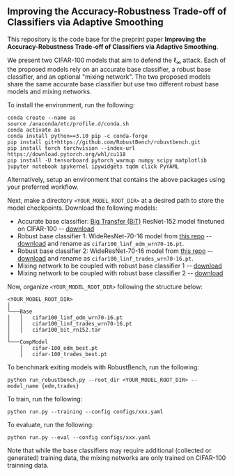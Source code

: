 ## Improving the Accuracy-Robustness Trade-off of Classifiers via Adaptive Smoothing

This repository is the code base for the preprint paper **Improving the Accuracy-Robustness Trade-off of Classifiers via Adaptive Smoothing**.

We present two CIFAR-100 models that aim to defend the $\ell_\infty$ attack. Each of the proposed models rely on an accurate base classifier, a robust base classifier, and an optional "mixing network". The two proposed models share the same accurate base classifier but use two different robust base models and mixing networks.

To install the environment, run the following:
```
conda create --name as
source /anaconda/etc/profile.d/conda.sh
conda activate as
conda install python==3.10 pip -c conda-forge
pip install git+https://github.com/RobustBench/robustbench.git
pip install torch torchvision --index-url https://download.pytorch.org/whl/cu118
pip install -U tensorboard pytorch_warmup numpy scipy matplotlib jupyter notebook ipykernel ipywidgets tqdm click PyYAML
```
Alternatively, setup an environment that contains the above packages using your preferred workflow.

Next, make a directory `<YOUR_MODEL_ROOT_DIR>` at a desired path to store the model checkpoints. Download the following models:
- Accurate base classifier: [Big Transfer (BiT)](https://github.com/google-research/big_transfer) ResNet-152 model finetuned on CIFAR-100 -- [download](https://drive.google.com/uc?export=download&id=1kdzhroeI9-pYuy0WQPF-DJH3-tDYJbvj)
- Robust base classifier 1: WideResNet-70-16 model from [this repo](https://github.com/wzekai99/DM-Improves-AT) -- [download](https://huggingface.co/wzekai99/DM-Improves-AT/resolve/main/checkpoint/cifar100_linf_wrn70-16.pt) and rename as `cifar100_linf_edm_wrn70-16.pt`.
- Robust base classifier 2: WideResNet-70-16 model from [this repo](https://github.com/deepmind/deepmind-research/tree/master/adversarial_robustness) -- [download](https://storage.googleapis.com/dm-adversarial-robustness/cifar100_linf_wrn70-16_with.pt) and rename as `cifar100_linf_trades_wrn70-16.pt`.
- Mixing network to be coupled with robust base classifier 1 -- [download](https://drive.google.com/uc?export=download&id=13busCr_xvU4i7jl8gc12VBfN6wRIjKM2)
- Mixing network to be coupled with robust base classifier 2 -- [download](https://drive.google.com/uc?export=download&id=1qP6v5XtbFoeaYp9BTzTmPVAjTKy6CYAf)

Now, organize `<YOUR_MODEL_ROOT_DIR>` following the structure below:
```
<YOUR_MODEL_ROOT_DIR>
│
└───Base
│   │   cifar100_linf_edm_wrn70-16.pt
│   │   cifar100_linf_trades_wrn70-16.pt
│   │   cifar100_bit_rn152.tar
│   
└───CompModel
    │   cifar-100_edm_best.pt
    │   cifar-100_trades_best.pt
```

To benchmark exiting models with RobustBench, run the following:
```
python run_robustbench.py --root_dir <YOUR_MODEL_ROOT_DIR> --model_name {edm,trades}
```

To train, run the following:
```
python run.py --training --config configs/xxx.yaml
```

To evaluate, run the following:
```
python run.py --eval --config configs/xxx.yaml
```

Note that while the base classifiers may require additional (collected or generated) training data, the mixing networks are only trained on CIFAR-100 trainning data.
